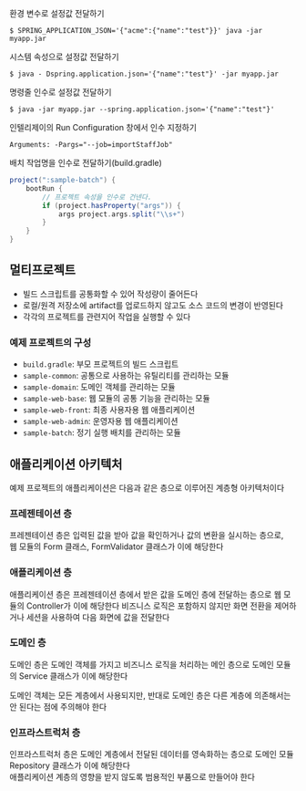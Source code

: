 환경 변수로 설정값 전달하기

```
$ SPRING_APPLICATION_JSON='{"acme":{"name":"test"}}' java -jar myapp.jar
```

시스템 속성으로 설정값 전달하기

```
$ java - Dspring.application.json='{"name":"test"}' -jar myapp.jar
```

명령줄 인수로 설정값 전달하기

```
$ java -jar myapp.jar --spring.application.json='{"name":"test"}'
```

인텔리제이의 Run Configuration 창에서 인수 지정하기

```
Arguments: -Pargs="--job=importStaffJob"
```

배치 작업명을 인수로 전달하기(build.gradle)

```groovy
project(":sample-batch") {
    bootRun {
        // 프로젝트 속성을 인수로 건넨다.
        if (project.hasProperty("args")) {
            args project.args.split("\\s+")
        }
    }
}
```

## 멀티프로젝트

- 빌드 스크립트를 공통화할 수 있어 작성량이 줄어든다
- 로컬/원격 저장소에 artifact를 업로드하지 않고도 소스 코드의 변경이 반영된다
- 각각의 프로젝트를 관련지어 작업을 실행할 수 있다

### 예제 프로젝트의 구성

- `build.gradle`: 부모 프로젝트의 빌드 스크립트
- `sample-common`: 공통으로 사용하는 유틸리티를 관리하는 모듈
- `sample-domain`: 도메인 객체를 관리하는 모듈
- `sample-web-base`: 웹 모듈의 공통 기능을 관리하는 모듈
- `sample-web-front`: 최종 사용자용 웹 애플리케이션
- `sample-web-admin`: 운영자용 웹 애플리케이션
- `sample-batch`: 정기 실행 배치를 관리하는 모듈

## 애플리케이션 아키텍처

예제 프로젝트의 애플리케이션은 다음과 같은 층으로 이루어진 계층형 아키텍처이다

### 프레젠테이션 층

프레젠테이션 층은 입력된 값을 받아 값을 확인하거나 값의 변환을 실시하는 층으로,  
웹 모듈의 Form 클래스, FormValidator 클래스가 이에 해당한다

### 애플리케이션 층

애플리케이션 층은 프레젠테이션 층에서 받은 값을 도메인 층에 전달하는 층으로 웹 모듈의 Controller가 이에 해당한다
비즈니스 로직은 포함하지 않지만 화면 전환을 제어하거나 세션을 사용하여 다음 화면에 값을 전달한다

### 도메인 층

도메인 층은 도메인 객체를 가지고 비즈니스 로직을 처리하는 메인 층으로 도메인 모듈의 Service 클래스가 이에 해당한다

도메인 객체는 모든 계층에서 사용되지만, 반대로 도메인 층은 다른 계층에 의존해서는 안 된다는 점에 주의해야 한다

### 인프라스트럭처 층

인프라스트럭처 층은 도메인 계층에서 전달된 데이터를 영속화하는 층으로 도메인 모듈 Repository 클래스가 이에 해당한다  
애플리케이션 계층의 영향을 받지 않도록 범용적인 부품으로 만들어야 한다